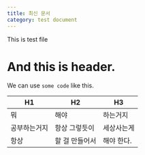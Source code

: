 ```yaml
---
title: 최신 문서
category: test document
---
```


This is test file

# And this is header.

We can use `some code` like this.

| H1           | H2             | H3         |
| ------------ | -------------- | ---------- |
| 뭐           | 해야           | 하는거지   |
| 공부하는거지 | 항상 그렇듯이  | 세상사는게 |
| 항상         | 할 걸 만들어서 | 해야 한다. |
